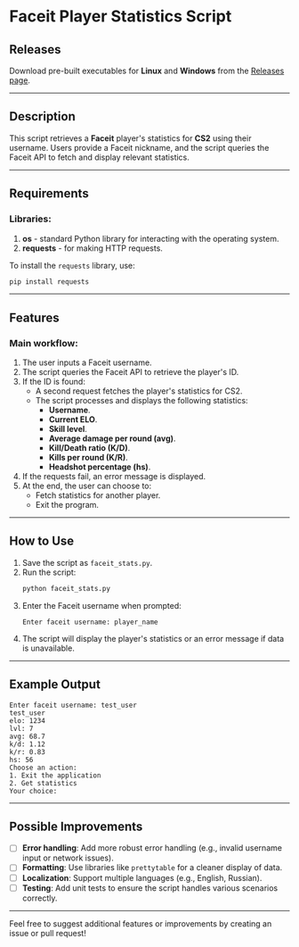 # Faceit Player Statistics Script

## Releases

Download pre-built executables for **Linux** and **Windows** from the [Releases page](https://github.com/Slipum/Script-Faceit-Stats/releases).

---

## Description

This script retrieves a **Faceit** player's statistics for **CS2** using their username. Users provide a Faceit nickname, and the script queries the Faceit API to fetch and display relevant statistics.

---

## Requirements

### Libraries:

1. **os** - standard Python library for interacting with the operating system.
2. **requests** - for making HTTP requests.

To install the `requests` library, use:

```bash
pip install requests
```

---

## Features

### Main workflow:

1. The user inputs a Faceit username.
2. The script queries the Faceit API to retrieve the player's ID.
3. If the ID is found:
   - A second request fetches the player's statistics for CS2.
   - The script processes and displays the following statistics:
     - **Username**.
     - **Current ELO**.
     - **Skill level**.
     - **Average damage per round (avg)**.
     - **Kill/Death ratio (K/D)**.
     - **Kills per round (K/R)**.
     - **Headshot percentage (hs)**.
4. If the requests fail, an error message is displayed.
5. At the end, the user can choose to:
   - Fetch statistics for another player.
   - Exit the program.

---

## How to Use

1. Save the script as `faceit_stats.py`.
2. Run the script:
   ```bash
   python faceit_stats.py
   ```
3. Enter the Faceit username when prompted:
   ```
   Enter faceit username: player_name
   ```
4. The script will display the player's statistics or an error message if data is unavailable.

---

## Example Output

```
Enter faceit username: test_user
test_user
elo: 1234
lvl: 7
avg: 68.7
k/d: 1.12
k/r: 0.83
hs: 56
Choose an action:
1. Exit the application
2. Get statistics
Your choice:
```

---

## Possible Improvements

- [ ] **Error handling**: Add more robust error handling (e.g., invalid username input or network issues).
- [ ] **Formatting**: Use libraries like `prettytable` for a cleaner display of data.
- [ ] **Localization**: Support multiple languages (e.g., English, Russian).
- [ ] **Testing**: Add unit tests to ensure the script handles various scenarios correctly.

---

Feel free to suggest additional features or improvements by creating an issue or pull request!
